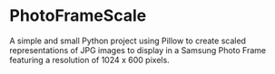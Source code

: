 # PhotoFrameScale

A simple and small Python project using Pillow 
to create scaled representations of JPG images 
to display in a Samsung Photo Frame 
featuring a resolution of 1024 x 600 pixels.